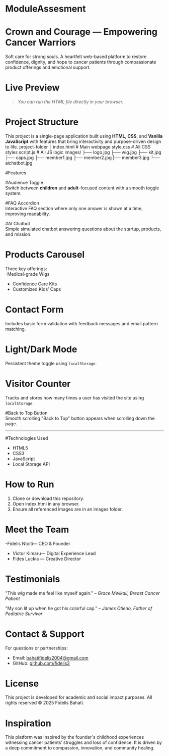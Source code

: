 # ModuleAssesment
# Crown and Courage — Empowering Cancer Warriors

 Soft care for strong souls.
A heartfelt web-based platform to restore confidence, dignity, and hope to cancer patients through compassionate product offerings and emotional support.



# Live Preview

> *You can run the HTML file directly in your browser.*



# Project Structure

This project is a single-page application built using **HTML**, **CSS**, and **Vanilla JavaScript** with features that bring interactivity and purpose-driven design to life.
project-folder
│
 index.html # Main webpage
 style.css # All CSS styles 
 script.js # All JS logic 
 images/
 ├── logo.jpg
 ├── wig.jpg
 ├── kit.jpg
 ├── caps.jpg
 ├── member1.jpg
 ├── member2.jpg
 |── member3.jpg
 └── aichatbot.jpg

 

#Features

#Audience Toggle  
Switch between **children** and **adult**-focused content with a smooth toggle system.

#FAQ Accordion  
Interactive FAQ section where only one answer is shown at a time, improving readability.

#AI Chatbot  
Simple simulated chatbot answering questions about the startup, products, and mission.

# Products Carousel  
Three key offerings:  
-Medical-grade Wigs  
- Confidence Care Kits
- Customized Kids’ Caps

# Contact Form  
Includes basic form validation with feedback messages and email pattern matching.

# Light/Dark Mode  
Persistent theme toggle using `localStorage`.

# Visitor Counter  
Tracks and stores how many times a user has visited the site using `localStorage`.

#Back to Top Button  
Smooth scrolling "Back to Top" button appears when scrolling down the page.

---

#Technologies Used

- HTML5
- CSS3
- JavaScript
- Local Storage API



# How to Run

1. Clone or download this repository.
2. Open index.html in any browser.
3. Ensure all referenced images are in an images folder.



# Meet the Team

-Fidelis Ntoiti— CEO & Founder  
- Victor Kimaru— Digital Experience Lead  
- Fides Luckia — Creative Director  



# Testimonials

 "This wig made me feel like myself again."
 – *Grace Mwikali, Breast Cancer Patient*

 "My son lit up when he got his colorful cap." 
– *James Otieno, Father of Pediatric Survivor*



# Contact & Support

For questions or partnerships:

- Email: [bahatifidelis2004@gmail.com](mailto:bahatifidelis2004@gmail.com)  
- GitHub: [github.com/fidelis3](https://github.com/fidelis3)



# License

This project is developed for academic and social impact purposes. All rights reserved © 2025 Fidelis Bahati.



# Inspiration

This platform was inspired by the founder's childhood experiences witnessing cancer patients’ struggles and loss of confidence. It is driven by a deep commitment to compassion, innovation, and community healing.




